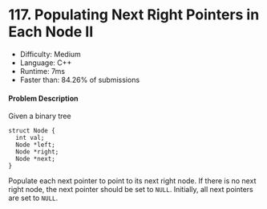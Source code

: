 # 117. Populating Next Right Pointers in Each Node II
- Difficulty: Medium
- Language: C++
- Runtime: 7ms
- Faster than: 84.26% of submissions

#### Problem Description
Given a binary tree

```
struct Node {
  int val;
  Node *left;
  Node *right;
  Node *next;
}
```

Populate each next pointer to point to its next right node. If there is no next right node, the next pointer should be set to `NULL`.
Initially, all next pointers are set to `NULL`.